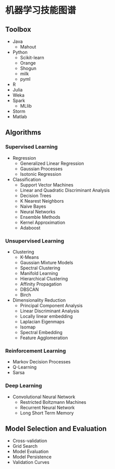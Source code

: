# 机器学习技能图谱
## Toolbox
- Java
   * Mahout
- Python
   * Scikit-learn
   * Orange
   * Shogun
   * milk
   * pyml
- R
- Julia
- Weka
- Spark
   * MLlib
- Storm
- Matlab

## Algorithms
### Supervised Learning
- Regression
   * Generalized Linear Regression
   * Gaussian Processes
   * Isotonic Regression
- Classification
   * Support Vector Machines
   * Linear and Quadratic Discriminant Analysis
   * Decision Trees
   * K Nearest Neighbors
   * Naive Bayes
   * Neural Networks
   * Ensemble Methods
   * Kernel Approximation
   * Adaboost

### Unsupervised Learning
- Clustering
   * K-Means
   * Gaussian Mixture Models
   * Spectral Clustering
   * Manifold Learning
   * Hierarchical Clustering
   * Affinity Propagation
   * DBSCAN
   * Birch
- Dimensionality Reduction
   * Principal Component Analysis
   * Linear Discriminant Analysis
   * Locally linear embedding
   * Laplacian Eigenmaps
   * Isomap
   * Spectral Embedding
   * Feature Agglomeration

### Reinforcement Learning
- Markov Decision Processes
- Q-Learning
- Sarsa

### Deep Learning
- Convolutional Neural Network
  * Restricted Boltzmann Machines
  * Recurrent Neural Network
  * Long Short Term Memory
      
## Model Selection and Evaluation
- Cross-validation
- Grid Search
- Model Evaluation
- Model Persistence
- Validation Curves


